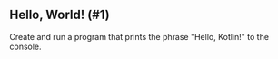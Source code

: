 ## Hello, World! (#1)

Create and run a program that prints the phrase "Hello, Kotlin!" to the console.